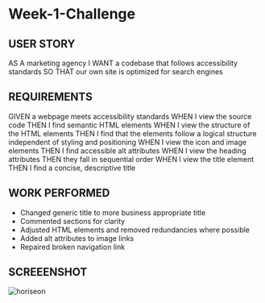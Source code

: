 # Week-1-Challenge

## USER STORY
AS A marketing agency
I WANT a codebase that follows accessibility standards
SO THAT our own site is optimized for search engines

## REQUIREMENTS
GIVEN a webpage meets accessibility standards
WHEN I view the source code
THEN I find semantic HTML elements
WHEN I view the structure of the HTML elements
THEN I find that the elements follow a logical structure independent of styling and positioning
WHEN I view the icon and image elements
THEN I find accessible alt attributes
WHEN I view the heading attributes
THEN they fall in sequential order
WHEN I view the title element
THEN I find a concise, descriptive title

## WORK PERFORMED
- Changed generic title to more business appropriate title
- Commented sections for clarity
- Adjusted HTML elements and removed redundancies where possible
- Added alt attributes to image links
- Repaired broken navigation link

## SCREEENSHOT
![horiseon](https://user-images.githubusercontent.com/105962641/175999093-398f2c15-6035-41af-ba79-9d8df1b0e2e8.png)
